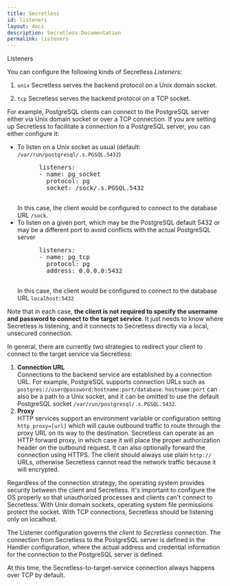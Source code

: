 ```yaml
---
title: Secretless
id: listeners
layout: docs
description: Secretless Documentation
permalink: listeners
---
```


<p class="card-heading">Listeners</p>

You can configure the following kinds of Secretless *Listeners*:

1) `unix` Secretless serves the backend protocol on a Unix domain socket.

2) `tcp` Secretless serves the backend protocol on a TCP socket.

For example, PostgreSQL clients can connect to the PostgreSQL server either via Unix domain socket or over a TCP connection. If you are setting up Secretless to facilitate a connection to a PostgreSQL server, you can either configure it:

<ul>
  <li>To listen on a Unix socket as usual (default: <code>/var/run/postgresql/.s.PGSQL.5432</code>)
    <pre>
      listeners:
      - name: pg_socket
        protocol: pg
        socket: /sock/.s.PGSQL.5432
    </pre>
  In this case, the client would be configured to connect to the database URL <code>/sock</code>.
  </li>

  <li>To listen on a given port, which may be the PostgreSQL default 5432 or may be a different port to avoid conflicts with the actual PostgreSQL server
    <pre>
      listeners:
      - name: pg_tcp
        protocol: pg
        address: 0.0.0.0:5432
    </pre>
  In this case, the client would be configured to connect to the database URL <code>localhost:5432</code>
  </li>
</ul>

Note that in each case, **the client is not required to specify the username and password to connect to the target service**. It just needs to know where Secretless is listening, and it connects to Secretless directly via a local, unsecured connection.

In general, there are currently two strategies to redirect your client to connect to the target service via Secretless:

<ol>
  <li><strong>Connection URL</strong>
    <br/>
    Connections to the backend service are established by a connection URL. For example, PostgreSQL supports connection URLs such as <code>postgres://user@password:hostname:port/database</code>. <code>hostname:port</code> can also be a path to a Unix socket, and it can be omitted to use the default PostgreSQL socket <code>/var/run/postgresql/.s.PGSQL.5432</code>.
  </li>
  <li><strong>Proxy</strong>
    <br/>
    HTTP services support an environment variable or configuration setting <code>http_proxy=[url]</code> which will cause outbound traffic to route through the proxy URL on its way to the destination. Secretless can operate as an HTTP forward proxy, in which case it will place the proper authorization header on the outbound request. It can also optionally forward the connection using HTTPS. The client should always use plain <code>http://</code> URLs, otherwise Secretless cannot read the network traffic because it will encrypted.
  </li>
</ol>

Regardless of the connection strategy, the operating system provides security between the client and Secretless. It's important to configure the OS properly so that unauthorized processes and clients can't connect to Secretless. With Unix domain sockets, operating system file permissions protect the socket. With TCP connections, Secretless should be listening only on localhost.

The Listener configuration governs the _client to Secretless_ connection. The connection from Secretless to the PostgreSQL server is defined in the Handler configuration, where the actual address and credential information for the connection to the PostgreSQL server is defined.

At this time, the Secretless-to-target-service connection always happens over TCP by default.
